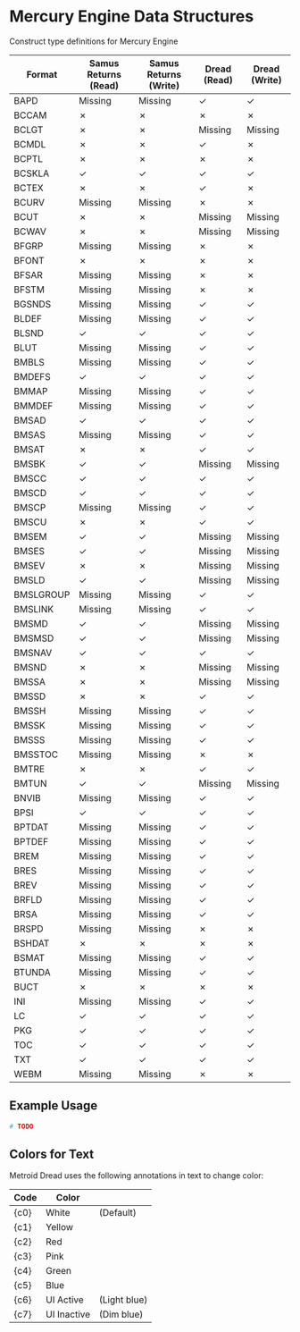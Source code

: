# Mercury Engine Data Structures
Construct type definitions for Mercury Engine

| Format    | Samus Returns (Read) | Samus Returns (Write) | Dread (Read) | Dread (Write) |
|-----------|----------------------|-----------------------|--------------|---------------|
| BAPD      | Missing              | Missing               | &check;      | &check;       |
| BCCAM     | &cross;              | &cross;               | &cross;      | &cross;       |
| BCLGT     | &cross;              | &cross;               | Missing      | Missing       |
| BCMDL     | &cross;              | &cross;               | &check;      | &cross;       |
| BCPTL     | &cross;              | &cross;               | &cross;      | &cross;       |
| BCSKLA    | &check;              | &check;               | &check;      | &check;       |
| BCTEX     | &cross;              | &cross;               | &check;      | &cross;       |
| BCURV     | Missing              | Missing               | &cross;      | &cross;       |
| BCUT      | &cross;              | &cross;               | Missing      | Missing       |
| BCWAV     | &cross;              | &cross;               | Missing      | Missing       |
| BFGRP     | Missing              | Missing               | &cross;      | &cross;       |
| BFONT     | &cross;              | &cross;               | &cross;      | &cross;       |
| BFSAR     | Missing              | Missing               | &cross;      | &cross;       |
| BFSTM     | Missing              | Missing               | &cross;      | &cross;       |
| BGSNDS    | Missing              | Missing               | &check;      | &check;       |
| BLDEF     | Missing              | Missing               | &check;      | &check;       |
| BLSND     | &check;              | &check;               | &check;      | &check;       |
| BLUT      | Missing              | Missing               | &check;      | &check;       |
| BMBLS     | Missing              | Missing               | &check;      | &check;       |
| BMDEFS    | &check;              | &check;               | &check;      | &check;       |
| BMMAP     | Missing              | Missing               | &check;      | &check;       |
| BMMDEF    | Missing              | Missing               | &check;      | &check;       |
| BMSAD     | &check;              | &check;               | &check;      | &check;       |
| BMSAS     | Missing              | Missing               | &check;      | &check;       |
| BMSAT     | &cross;              | &cross;               | &check;      | &check;       |
| BMSBK     | &check;              | &check;               | Missing      | Missing       |
| BMSCC     | &check;              | &check;               | &check;      | &check;       |
| BMSCD     | &check;              | &check;               | &check;      | &check;       |
| BMSCP     | Missing              | Missing               | &check;      | &check;       |
| BMSCU     | &cross;              | &cross;               | &check;      | &check;       |
| BMSEM     | &check;              | &check;               | Missing      | Missing       |
| BMSES     | &check;              | &check;               | Missing      | Missing       |
| BMSEV     | &cross;              | &cross;               | Missing      | Missing       |
| BMSLD     | &check;              | &check;               | Missing      | Missing       |
| BMSLGROUP | Missing              | Missing               | &check;      | &check;       |
| BMSLINK   | Missing              | Missing               | &check;      | &check;       |
| BMSMD     | &check;              | &check;               | Missing      | Missing       |
| BMSMSD    | &check;              | &check;               | Missing      | Missing       |
| BMSNAV    | &check;              | &check;               | &check;      | &check;       |
| BMSND     | &cross;              | &cross;               | Missing      | Missing       |
| BMSSA     | &cross;              | &cross;               | Missing      | Missing       |
| BMSSD     | &cross;              | &cross;               | &check;      | &check;       |
| BMSSH     | Missing              | Missing               | &check;      | &check;       |
| BMSSK     | Missing              | Missing               | &check;      | &check;       |
| BMSSS     | Missing              | Missing               | &check;      | &check;       |
| BMSSTOC   | Missing              | Missing               | &cross;      | &cross;       |
| BMTRE     | &cross;              | &cross;               | &check;      | &check;       |
| BMTUN     | &check;              | &check;               | Missing      | Missing       |
| BNVIB     | Missing              | Missing               | &check;      | &check;       |
| BPSI      | &check;              | &check;               | &check;      | &check;       |
| BPTDAT    | Missing              | Missing               | &check;      | &check;       |
| BPTDEF    | Missing              | Missing               | &check;      | &check;       |
| BREM      | Missing              | Missing               | &check;      | &check;       |
| BRES      | Missing              | Missing               | &check;      | &check;       |
| BREV      | Missing              | Missing               | &check;      | &check;       |
| BRFLD     | Missing              | Missing               | &check;      | &check;       |
| BRSA      | Missing              | Missing               | &check;      | &check;       |
| BRSPD     | Missing              | Missing               | &cross;      | &cross;       |
| BSHDAT    | &cross;              | &cross;               | &cross;      | &cross;       |
| BSMAT     | Missing              | Missing               | &check;      | &check;       |
| BTUNDA    | Missing              | Missing               | &check;      | &check;       |
| BUCT      | &cross;              | &cross;               | &cross;      | &cross;       |
| INI       | Missing              | Missing               | &check;      | &check;       |
| LC        | &check;              | &check;               | &check;      | &check;       |
| PKG       | &check;              | &check;               | &check;      | &check;       |
| TOC       | &check;              | &check;               | &check;      | &check;       |
| TXT       | &check;              | &check;               | &check;      | &check;       |
| WEBM      | Missing              | Missing               | &cross;      | &cross;       |


## Example Usage

```python
# TODO
```

## Colors for Text

Metroid Dread uses the following annotations in text to change color:

| Code | Color       |              |
|------|-------------|--------------|
| {c0} | White       | (Default)    |
| {c1} | Yellow      |              |
| {c2} | Red         |              |
| {c3} | Pink        |              |
| {c4} | Green       |              |
| {c5} | Blue        |              |
| {c6} | UI Active   | (Light blue) |
| {c7} | UI Inactive | (Dim blue)   |
